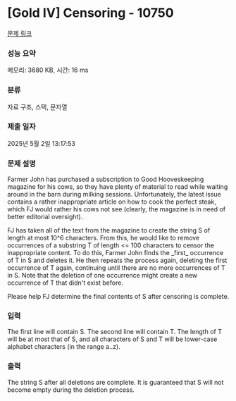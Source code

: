 # [Gold IV] Censoring - 10750 

[문제 링크](https://www.acmicpc.net/problem/10750) 

### 성능 요약

메모리: 3680 KB, 시간: 16 ms

### 분류

자료 구조, 스택, 문자열

### 제출 일자

2025년 5월 2일 13:17:53

### 문제 설명

<p>Farmer John has purchased a subscription to Good Hooveskeeping magazine for his cows, so they have plenty of material to read while waiting around in the barn during milking sessions. Unfortunately, the latest issue contains a rather inappropriate article on how to cook the perfect steak, which FJ would rather his cows not see (clearly, the magazine is in need of better editorial oversight).</p>

<p>FJ has taken all of the text from the magazine to create the string S of length at most 10^6 characters. From this, he would like to remove occurrences of a substring T of length <= 100 characters to censor the inappropriate content. To do this, Farmer John finds the _first_ occurrence of T in S and deletes it. He then repeats the process again, deleting the first occurrence of T again, continuing until there are no more occurrences of T in S. Note that the deletion of one occurrence might create a new occurrence of T that didn't exist before.</p>

<p>Please help FJ determine the final contents of S after censoring is complete.</p>

### 입력 

 <p>The first line will contain S. The second line will contain T. The length of T will be at most that of S, and all characters of S and T will be lower-case alphabet characters (in the range a..z).</p>

### 출력 

 <p>The string S after all deletions are complete. It is guaranteed that S will not become empty during the deletion process.</p>

